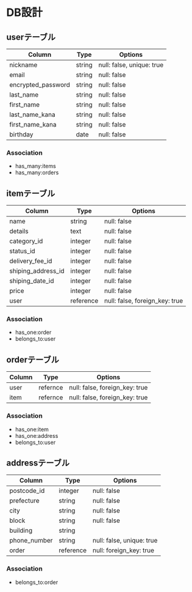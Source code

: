 # DB設計

## userテーブル
|Column|Type|Options|
|------|----|-------|
|nickname|string|null: false, unique: true|
|email|string|null: false|
|encrypted_password|string|null: false|
|last_name|string|null: false|
|first_name|string|null: false|
|last_name_kana|string|null: false|
|first_name_kana|string|null: false|
|birthday|date|null: false|


### Association
- has_many:items 
- has_many:orders 


## itemテーブル
|Column|Type|Options|
|------|----|-------|
|name|string|null: false|
|details|text|null: false|
|category_id|integer|null: false|
|status_id|integer|null: false|
|delivery_fee_id|integer|null: false|
|shiping_address_id|integer|null: false|
|shiping_date_id|integer|null: false|
|price|integer|null: false|
|user|reference|null: false, foreign_key: true|


### Association
- has_one:order 
- belongs_to:user 



## orderテーブル
|Column|Type|Options|
|------|----|-------|
|user|refernce|null: false, foreign_key: true|
|item|refernce|null: false, foreign_key: true|


### Association
- has_one:item 
- has_one:address
- belongs_to:user



## addressテーブル
|Column|Type|Options|
|------|----|-------|
|postcode_id|integer|null: false|
|prefecture|string|null: false|
|city|string|null: false|
|block|string|null: false|
|building|string||
|phone_number|string|null: false, unique: true|
|order|reference|null: foreign_key: true|


### Association
- belongs_to:order 
